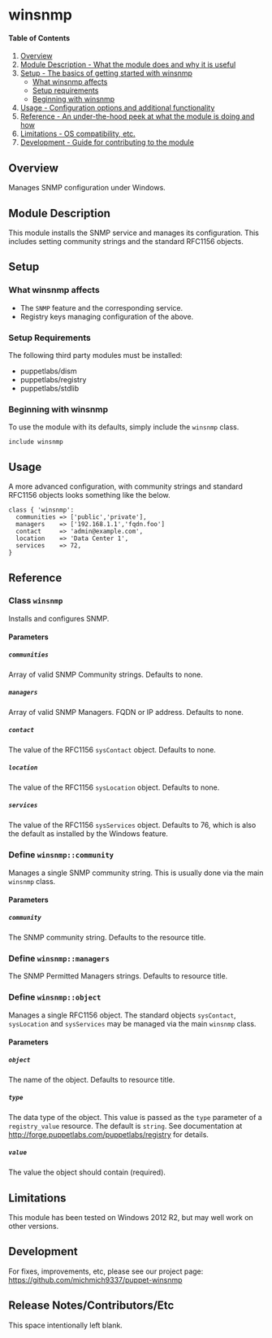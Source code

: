 # winsnmp

#### Table of Contents

1. [Overview](#overview)
2. [Module Description - What the module does and why it is useful](#module-description)
3. [Setup - The basics of getting started with winsnmp](#setup)
    * [What winsnmp affects](#what-winsnmp-affects)
    * [Setup requirements](#setup-requirements)
    * [Beginning with winsnmp](#beginning-with-winsnmp)
4. [Usage - Configuration options and additional functionality](#usage)
5. [Reference - An under-the-hood peek at what the module is doing and how](#reference)
5. [Limitations - OS compatibility, etc.](#limitations)
6. [Development - Guide for contributing to the module](#development)

## Overview

Manages SNMP configuration under Windows.

## Module Description

This module installs the SNMP service and manages its configuration. This
includes setting community strings and the standard RFC1156 objects.

## Setup

### What winsnmp affects

* The `SNMP` feature and the corresponding service.
* Registry keys managing configuration of the above.

### Setup Requirements

The following third party modules must be installed:

* puppetlabs/dism
* puppetlabs/registry
* puppetlabs/stdlib

### Beginning with winsnmp

To use the module with its defaults, simply include the `winsnmp` class.

```puppet
include winsnmp
```

## Usage

A more advanced configuration, with community strings and standard RFC1156
objects looks something like the below.

```puppet
class { 'winsnmp':
  communities => ['public','private'],
  managers    => ['192.168.1.1','fqdn.foo']
  contact     => 'admin@example.com',
  location    => 'Data Center 1',
  services    => 72,
}
```

## Reference

### Class `winsnmp`

Installs and configures SNMP.

#### Parameters

##### `communities`
Array of valid SNMP Community strings. Defaults to none.

##### `managers`
Array of valid SNMP Managers. FQDN or IP address. Defaults to none.

##### `contact`
The value of the RFC1156 `sysContact` object. Defaults to none.

##### `location`
The value of the RFC1156 `sysLocation` object. Defaults to none.

##### `services`
The value of the RFC1156 `sysServices` object. Defaults to 76, which is also
the default as installed by the Windows feature.


### Define `winsnmp::community`

Manages a single SNMP community string. This is usually done via the main
`winsnmp` class.

#### Parameters

##### `community`
The SNMP community string. Defaults to the resource title.


### Define `winsnmp::managers`
The SNMP Permitted Managers strings. Defaults to resource title.

### Define `winsnmp::object`

Manages a single RFC1156 object. The standard objects `sysContact`,
`sysLocation` and `sysServices` may be managed via the main `winsnmp` class.

#### Parameters

##### `object`
The name of the object. Defaults to resource title.

##### `type`
The data type of the object. This value is passed as the `type` parameter
of a `registry_value` resource. The default is `string`. See documentation
at http://forge.puppetlabs.com/puppetlabs/registry for details.

##### `value`
The value the object should contain (required).


## Limitations

This module has been tested on Windows 2012 R2, but may well work on other
versions.

## Development

For fixes, improvements, etc, please see our project page:
https://github.com/michmich9337/puppet-winsnmp

## Release Notes/Contributors/Etc

This space intentionally left blank.
